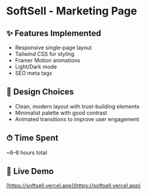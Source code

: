 # SoftSell - Marketing Page

## ✨ Features Implemented
- Responsive single-page layout
- Tailwind CSS for styling
- Framer Motion animations
- Light/Dark mode
- SEO meta tags

## 📐 Design Choices
- Clean, modern layout with trust-building elements
- Minimalist palette with good contrast
- Animated transitions to improve user engagement

## ⏱ Time Spent
~6–8 hours total

## 🔗 Live Demo
[https://softsell.vercel.app](https://softsell.vercel.app)

